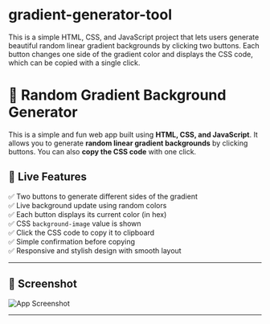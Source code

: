 # gradient-generator-tool
This is a simple HTML, CSS, and JavaScript project that lets users generate beautiful random linear gradient backgrounds by clicking two buttons. Each button changes one side of the gradient color and displays the CSS code, which can be copied with a single click.

# 🎨 Random Gradient Background Generator

This is a simple and fun web app built using **HTML, CSS, and JavaScript**. It allows you to generate **random linear gradient backgrounds** by clicking buttons. You can also **copy the CSS code** with one click.

## 🚀 Live Features

✅ Two buttons to generate different sides of the gradient  
✅ Live background update using random colors  
✅ Each button displays its current color (in hex)  
✅ CSS `background-image` value is shown  
✅ Click the CSS code to copy it to clipboard  
✅ Simple confirmation before copying  
✅ Responsive and stylish design with smooth layout

---

## 📸 Screenshot

![App Screenshot](screenshot.png)

---


